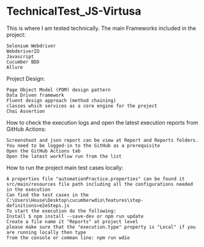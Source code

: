 # TechnicalTest_JS-Virtusa

This is where I am tested technically.
The main Frameworks included in the project:

    Selenium Webdriver
    WebderiverIO
    Javascript
    Cucumber BDD
    Allure

Project Design:

    Page Object Model (POM) design pattern
    Data Driven framework
    Fluent design approach (method chaining)
    classes which services as a core engine for the project
    Chai Assertion

How to check the execution logs and open the latest execution reports from GitHub Actions:

    Screenshoot and json report can be view at Report and Reports folders.
    You need to be logged-in to the GitHub as a prerequisite
    Open the GitHub Actions tab
    Open the latest workflow run from the list

How to run the project main test cases locally:

    A properties file "automationPractice.properties" can be found it src/main/resources file path including all the configurations needed in the execution
    Can find the test cases in the C:\Users\House\Desktop\cucumberwdio\features\step-definitions>e2eSteps.js
    To start the execution do the following:
    Install $ npm install --save-dev or npm run update
    Create a file name it "Reports" at project level
    please make sure that the "execution.type" property is "Local" if you are running locally then type
    from the console or comman line: npm run wdio
